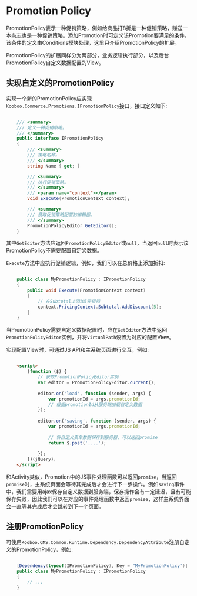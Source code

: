 # Promotion Policy #

PromotionPolicy表示一种促销策略，例如给商品打8折是一种促销策略，赚送一本杂志也是一种促销策略。添加Promotion时可定义该Promotion要满足的条件，该条件的定义由Conditions模块处理，这里只介绍PromotionPolicy的扩展。

PromotionPolicy的扩展同样分为两部分，业务逻辑执行部分，以及后台PromotionPolicy自定义数据配置的View。

## 实现自定义的PromotionPolicy ##

实现一个新的PromotionPolicy应实现`Kooboo.Commerce.Promotions.IPromotionPolicy`接口，接口定义如下:

```csharp

    /// <summary>
    /// 定义一种促销策略。
    /// </summary>
    public interface IPromotionPolicy
    {
        /// <summary>
        /// 策略名称。
        /// </summary>
        string Name { get; }

        /// <summary>
        /// 执行促销策略。
        /// </summary>
        /// <param name="context"></param>
        void Execute(PromotionContext context);

        /// <summary>
        /// 获取促销策略配置的编辑器。
        /// </summary>
        PromotionPolicyEditor GetEditor();
    }

```

其中`GetEditor`方法应返回`PromotionPolicyEditor`或`null`，当返回`null`时表示该PromotionPolicy不需要配置自定义数据。

`Execute`方法中应执行促销逻辑，例如，我们可以在总价格上添加折扣:

```csharp

	public class MyPromotionPolicy : IPromotionPolicy
	{
		public void Execute(PromotionContext context)
		{
			// 在Subtotal上添加5元折扣
			context.PricingContext.Subtotal.AddDiscount(5);
		}
	}

```

当PromotionPolicy需要自定义数据配置时，应在`GetEditor`方法中返回`PromotionPolicyEditor`实例，并将`VirtualPath`设置为对应的配置View。

实现配置View时，可通过JS API和主系统页面进行交互，例如:

```html

	<script>
	    (function ($) {
			// 获取PromotionPolicyEditor实例
	        var editor = PromotionPolicyEditor.current();
	
	        editor.on('load', function (sender, args) {
	            var promotionId = args.promotionId;
				// 根据promotionId从服务端加载自定义数据
	        });
	
	        editor.on('saving', function (sender, args) {
	            var promotionId = args.promotionId;
				
				// 将自定义表单数据保存到服务器，可以返回promise
				return $.post('....');
	
	        });
	    })(jQuery);
	</script>
```

和Activity类似，Promotion中的JS事件处理函数可以返回`promise`，当返回`promise`时，主系统页面会等待其完成后才会进行下一步操作。例如`saving`事件中，我们需要用ajax保存自定义数据到服务端，保存操作会有一定延迟，且有可能保存失败，因此我们可以在对应的事件处理函数中返回`promise`，这样主系统界面会一直等其完成后才会跳转到下一个页面。

## 注册PromotionPolicy ##

可使用`Kooboo.CMS.Common.Runtime.Dependency.DependencyAttribute`注册自定义的PromotionPolicy，例如:

```csharp

	[Dependency(typeof(IPromotionPolicy), Key = "MyPromotionPolicy")]
	public class MyPromotionPolicy : IPromotionPolicy
	{
		// ...
	}

```